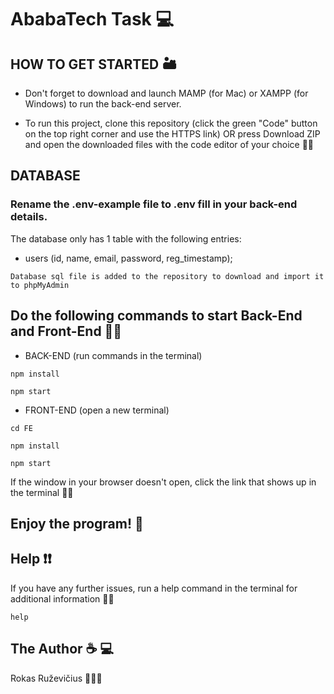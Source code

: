 # AbabaTech Task 💻

## HOW TO GET STARTED 🏜

- Don't forget to download and launch MAMP (for Mac) or XAMPP (for Windows) to run the back-end server.

- To run this project, clone this repository (click the green "Code" button on the top right corner and use the HTTPS link) OR press Download ZIP and open the downloaded files with the code editor of your choice 🧘‍♂️

## DATABASE

### Rename the .env-example file to .env fill in your back-end details.

The database only has 1 table with the following entries:

- users (id, name, email, password, reg_timestamp);

`Database sql file is added to the repository to download and import it to phpMyAdmin `

## Do the following commands to start Back-End and Front-End 💂‍♀️

- BACK-END (run commands in the terminal)

```
npm install
```

```
npm start
```

- FRONT-END (open a new terminal)

```
cd FE
```

```
npm install
```

```
npm start
```

If the window in your browser doesn't open, click the link that shows up in the terminal 🏌️‍♂️

## Enjoy the program! :checkered_flag:

## Help :exclamation::exclamation:

If you have any further issues, run a help command in the terminal for additional information 🕵️‍♂️

```
help
```

## The Author :coffee: :computer:

Rokas Ruževičius 🧙🏼‍♂
